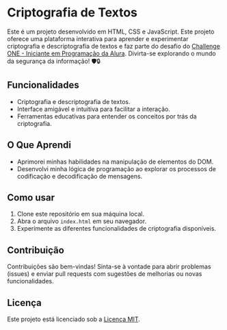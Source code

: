 # Criptografia de Textos

Este é um projeto desenvolvido em HTML, CSS e JavaScript. Este projeto oferece uma plataforma interativa para aprender e experimentar criptografia e descriptografia de textos e faz parte do desafio do [Challenge ONE - Iniciante em Programação da Alura](https://www.alura.com.br/challenges/challenge-one-logica). Divirta-se explorando o mundo da segurança da informação! 🛡️🔒

## Funcionalidades

- Criptografia e descriptografia de textos.
- Interface amigável e intuitiva para facilitar a interação.
- Ferramentas educativas para entender os conceitos por trás da criptografia.

## O Que Aprendi

- Aprimorei minhas habilidades na manipulação de elementos do DOM.
- Desenvolvi minha lógica de programação ao explorar os processos de codificação e decodificação de mensagens.

## Como usar

1. Clone este repositório em sua máquina local.
2. Abra o arquivo `index.html` em seu navegador.
3. Experimente as diferentes funcionalidades de criptografia disponíveis.

## Contribuição

Contribuições são bem-vindas! Sinta-se à vontade para abrir problemas (issues) e enviar pull requests com sugestões de melhorias ou novas funcionalidades.

## Licença

Este projeto está licenciado sob a [Licença MIT](https://opensource.org/licenses/MIT).
